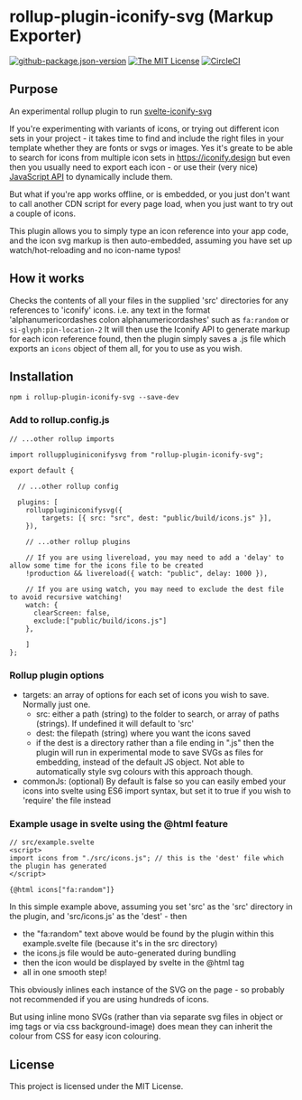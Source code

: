 # rollup-plugin-iconify-svg (Markup Exporter)

[![github-package.json-version](https://img.shields.io/github/package-json/v/Swiftaff/rollup-plugin-iconify-svg?style=social&logo=github)](https://github.com/Swiftaff/rollup-plugin-iconify-svg) [![The MIT License](https://img.shields.io/badge/license-MIT-orange.svg?style=flat-square)](http://opensource.org/licenses/MIT)
[![CircleCI](https://circleci.com/gh/Swiftaff/rollup-plugin-iconify-svg.svg?style=svg)](https://circleci.com/gh/Swiftaff/rollup-plugin-iconify-svg)

## Purpose

An experimental rollup plugin to run [svelte-iconify-svg](https://github.com/Swiftaff/svelte-iconify-svg)

If you're experimenting with variants of icons, or trying out different icon sets in your project - it takes time to find and include the right files in your template whether they are fonts or svgs or images. Yes it's greate to be able to search for icons from multiple icon sets in https://iconify.design but even then you usually need to export each icon - or use their (very nice) [JavaScript API](https://docs.iconify.design/sources/api/) to dynamically include them.

But what if you're app works offline, or is embedded, or you just don't want to call another CDN script for every page load, when you just want to try out a couple of icons.

This plugin allows you to simply type an icon reference into your app code, and the icon svg markup is then auto-embedded, assuming you have set up watch/hot-reloading and no icon-name typos!

## How it works

Checks the contents of all your files in the supplied 'src' directories for any references to 'iconify' icons.
i.e. any text in the format 'alphanumericordashes colon alphanumericordashes' such as `fa:random` or `si-glyph:pin-location-2`
It will then use the Iconify API to generate markup for each icon reference found, then the plugin simply saves a .js file which exports an `icons` object of them all, for you to use as you wish.

## Installation

```
npm i rollup-plugin-iconify-svg --save-dev
```

### Add to rollup.config.js

```
// ...other rollup imports

import rolluppluginiconifysvg from "rollup-plugin-iconify-svg";

export default {

  // ...other rollup config

  plugins: [
    rolluppluginiconifysvg({
        targets: [{ src: "src", dest: "public/build/icons.js" }],
    }),

    // ...other rollup plugins

    // If you are using livereload, you may need to add a 'delay' to allow some time for the icons file to be created
    !production && livereload({ watch: "public", delay: 1000 }),

    // If you are using watch, you may need to exclude the dest file to avoid recursive watching!
    watch: {
      clearScreen: false,
      exclude:["public/build/icons.js"]
    },

    ]
};

```

### Rollup plugin options

-   targets: an array of options for each set of icons you wish to save. Normally just one.
    -   src: either a path (string) to the folder to search, or array of paths (strings). If undefined it will default to 'src'
    -   dest: the filepath (string) where you want the icons saved
    -   if the dest is a directory rather than a file ending in ".js" then the plugin will run in experimental mode to save SVGs as files for embedding, instead of the default JS object. Not able to automatically style svg colours with this approach though.
-   commonJs: (optional) By default is false so you can easily embed your icons into svelte using ES6 import syntax, but set it to true if you wish to 'require' the file instead

### Example usage in svelte using the @html feature

```
// src/example.svelte
<script>
import icons from "./src/icons.js"; // this is the 'dest' file which the plugin has generated
</script>

{@html icons["fa:random"]}
```

In this simple example above, assuming you set 'src' as the 'src' directory in the plugin, and 'src/icons.js' as the 'dest' - then

-   the "fa:random" text above would be found by the plugin within this example.svelte file (because it's in the src directory)
-   the icons.js file would be auto-generated during bundling
-   then the icon would be displayed by svelte in the @html tag
-   all in one smooth step!

This obviously inlines each instance of the SVG on the page - so probably not recommended if you are using hundreds of icons.

But using inline mono SVGs (rather than via separate svg files in object or img tags or via css background-image) does mean they can inherit the colour from CSS for easy icon colouring.

## License

This project is licensed under the MIT License.
